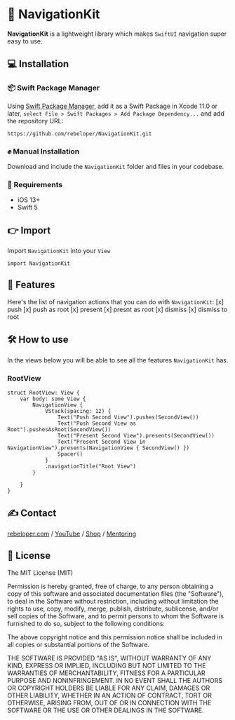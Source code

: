 # 🧭 NavigationKit

**NavigationKit** is a lightweight library which makes `SwiftUI` navigation super easy to use.

## 💻 Installation
### 📦 Swift Package Manager
Using <a href="https://swift.org/package-manager/" rel="nofollow">Swift Package Manager</a>, add it as a Swift Package in Xcode 11.0 or later, `select File > Swift Packages > Add Package Dependency...` and add the repository URL:
```
https://github.com/rebeloper/NavigationKit.git
```
### ✊ Manual Installation
Download and include the `NavigationKit` folder and files in your codebase.

### 📲 Requirements
- iOS 13+
- Swift 5

## 👉 Import

Import `NavigationKit` into your `View`

```
import NavigationKit
```

## 🧳 Features

Here's the list of navigation actions  that you can do with `NavigationKit`:
[x] push
[x] push as root
[x] present
[x] presnt as root
[x] dismiss
[x] dismiss to root

## 🛠 How to use

In the views below you will be able to see all the features `NavigationKit` has.

### RootView
```
struct RootView: View {
    var body: some View {
        NavigationView {
            VStack(spacing: 12) {
                Text("Push Second View").pushes(SecondView())
                Text("Push Second View as Root").pushesAsRoot(SecondView())
                Text("Present Second View").presents(SecondView())
                Text("Present Second View in NavigationView").presents(NavigationView { SecondView() })
                Spacer()
            }
            .navigationTitle("Root View")
        }
        
    }
}
```

## ✍️ Contact

<a href="https://rebeloper.com/">rebeloper.com</a> / 
<a href="https://www.youtube.com/rebeloper/">YouTube</a> / 
<a href="https://store.rebeloper.com/">Shop</a> / 
<a href="https://rebeloper.com/mentoring">Mentoring</a>

## 📃 License

The MIT License (MIT)

Permission is hereby granted, free of charge, to any person obtaining a copy of this software and associated documentation files (the "Software"), to deal in the Software without restriction, including without limitation the rights to use, copy, modify, merge, publish, distribute, sublicense, and/or sell copies of the Software, and to permit persons to whom the Software is furnished to do so, subject to the following conditions:

The above copyright notice and this permission notice shall be included in all copies or substantial portions of the Software.

THE SOFTWARE IS PROVIDED "AS IS", WITHOUT WARRANTY OF ANY KIND, EXPRESS OR IMPLIED, INCLUDING BUT NOT LIMITED TO THE WARRANTIES OF MERCHANTABILITY, FITNESS FOR A PARTICULAR PURPOSE AND NONINFRINGEMENT. IN NO EVENT SHALL THE AUTHORS OR COPYRIGHT HOLDERS BE LIABLE FOR ANY CLAIM, DAMAGES OR OTHER LIABILITY, WHETHER IN AN ACTION OF CONTRACT, TORT OR OTHERWISE, ARISING FROM, OUT OF OR IN CONNECTION WITH THE SOFTWARE OR THE USE OR OTHER DEALINGS IN THE SOFTWARE.

